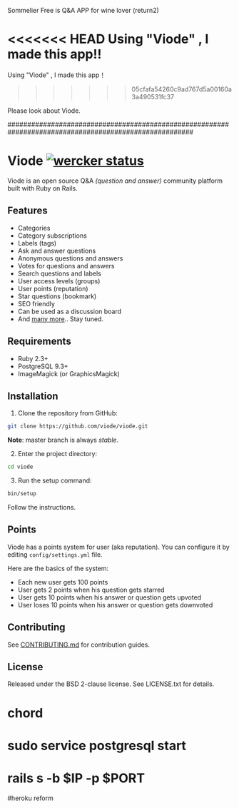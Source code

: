 Sommelier Free is Q&A APP for wine lover (return2)

<<<<<<< HEAD
Using "Viode" , I made  this app!!
=======
Using "Viode" , I made  this app！
>>>>>>> 05cfafa54260c9ad767d5a00160a3a490531fc37

Please look about Viode.

#######################################################################################################

# Viode [![wercker status](https://app.wercker.com/status/daf9e5e93d529ec0e3435fc36c4347d4/s/master "wercker status")](https://app.wercker.com/project/byKey/daf9e5e93d529ec0e3435fc36c4347d4)

Viode is an open source Q&A _(question and answer)_ community platform built
with Ruby on Rails.

## Features

+ Categories
+ Category subscriptions
+ Labels (tags)
+ Ask and answer questions
+ Anonymous questions and answers
+ Votes for questions and answers
+ Search questions and labels
+ User access levels (groups)
+ User points (reputation)
+ Star questions (bookmark)
+ SEO friendly
+ Can be used as a discussion board
+ And [many more](https://github.com/viode/viode/labels/feature).. Stay tuned.

## Requirements

- Ruby 2.3+
- PostgreSQL 9.3+
- ImageMagick (or GraphicsMagick)

## Installation

1. Clone the repository from GitHub:

  ```sh
  git clone https://github.com/viode/viode.git
  ```

  **Note**: master branch is always _stable_.

2. Enter the project directory:

  ```sh
  cd viode
  ```

3. Run the setup command:

  ```sh
  bin/setup
  ```

  Follow the instructions.

## Points

Viode has a points system for user (aka reputation). You can configure it by
editing `config/settings.yml` file.  

Here are the basics of the system:

* Each new user gets 100 points
* User gets 2 points when his question gets starred
* User gets 10 points when his answer or question gets upvoted
* User loses 10 points when his answer or question gets downvoted

## Contributing

See
[CONTRIBUTING.md](https://github.com/viode/viode/blob/master/CONTRIBUTING.md)
for contribution guides.

## License

Released under the BSD 2-clause license. See LICENSE.txt for details.

# chord
# sudo service postgresql start
# rails s -b $IP -p $PORT
#heroku reform